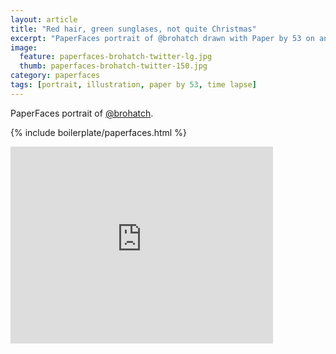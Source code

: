```yaml
---
layout: article
title: "Red hair, green sunglases, not quite Christmas"
excerpt: "PaperFaces portrait of @brohatch drawn with Paper by 53 on an iPad."
image: 
  feature: paperfaces-brohatch-twitter-lg.jpg
  thumb: paperfaces-brohatch-twitter-150.jpg
category: paperfaces
tags: [portrait, illustration, paper by 53, time lapse]
---
```


PaperFaces portrait of [@brohatch](http://twitter.com/brohatch).

{% include boilerplate/paperfaces.html %}

<iframe width="420" height="315" src="http://www.youtube.com/embed/Csxhdfrtbuo" frameborder="0"> </iframe>
